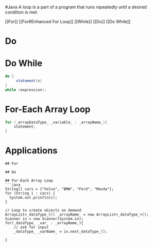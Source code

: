 #Java 
A loop is a part of a program that runs repeatedly until a desired condition is met. 

[[For]]
[[For#Enhanced For Loop]]
[[While]]
[[Do]]
[[Do While]]


# Do
# Do While
```java
do {
     statement(s)
} 
while (expression);
```

# For-Each Array Loop
```java
for (_arrayDataType_ _variable_ : _arrayName_){
	statement;
}
```
# Applications

```
## For

## Do

## For-Each Array Loop
```java
String[] cars = {"Volvo", "BMW", "Ford", "Mazda"};
for (String i : cars) {
  System.out.println(i);
}

// Loop to create objects on demand
ArrayList<_dataType_>() _arrayName_ = new ArrayList<_dataType_>();
Scanner in = new Scanner(System.in);
for(_dataType_ _var_ : _arrayName_){
	// ask for input
	_dataType_ _varName_ = in.next_dataType_();
	
}
```